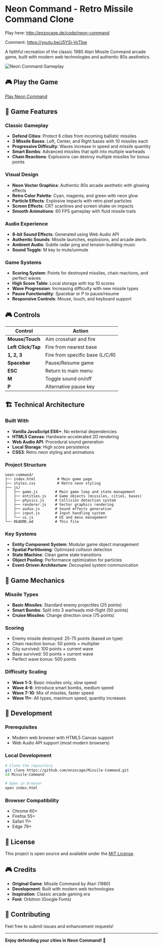 # Neon Command - Retro Missile Command Clone

Play here: 
http://enzocage.de/code/neon-command

Comment:
https://youtu.be/J5YSj-VcTbw


A faithful recreation of the classic 1980 Atari Missile Command arcade game, built with modern web technologies and authentic 80s aesthetics.

![Neon Command Gameplay](https://via.placeholder.com/800x400/000000/00ffff?text=Neon+Command+Screenshot)

## 🎮 Play the Game

[Play Neon Command](https://enzocage.github.io/Missile-Command/)

## 🎯 Game Features

### Classic Gameplay
- **Defend Cities**: Protect 6 cities from incoming ballistic missiles
- **3 Missile Bases**: Left, Center, and Right bases with 10 missiles each
- **Progressive Difficulty**: Waves increase in speed and missile quantity
- **Smart Bombs**: Advanced missiles that split into multiple warheads
- **Chain Reactions**: Explosions can destroy multiple missiles for bonus points

### Visual Design
- **Neon Vector Graphics**: Authentic 80s arcade aesthetic with glowing effects
- **Retro Color Palette**: Cyan, magenta, and green with neon glow
- **Particle Effects**: Explosive impacts with retro pixel particles
- **Screen Effects**: CRT scanlines and screen shake on impacts
- **Smooth Animations**: 60 FPS gameplay with fluid missile trails

### Audio Experience
- **8-bit Sound Effects**: Generated using Web Audio API
- **Authentic Sounds**: Missile launches, explosions, and arcade alerts
- **Ambient Audio**: Subtle radar ping and tension-building music
- **Sound Toggle**: M key to mute/unmute

### Game Systems
- **Scoring System**: Points for destroyed missiles, chain reactions, and perfect waves
- **High Score Table**: Local storage with top 10 scores
- **Wave Progression**: Increasing difficulty with new missile types
- **Pause Functionality**: Spacebar or P to pause/resume
- **Responsive Controls**: Mouse, touch, and keyboard support

## 🎮 Controls

| Control | Action |
|---------|--------|
| **Mouse/Touch** | Aim crosshair and fire |
| **Left Click/Tap** | Fire from nearest base |
| **1, 2, 3** | Fire from specific base (L/C/R) |
| **Spacebar** | Pause/Resume game |
| **ESC** | Return to main menu |
| **M** | Toggle sound on/off |
| **P** | Alternative pause key |

## 🏗️ Technical Architecture

### Built With
- **Vanilla JavaScript ES6+**: No external dependencies
- **HTML5 Canvas**: Hardware-accelerated 2D rendering
- **Web Audio API**: Procedural sound generation
- **Local Storage**: High score persistence
- **CSS3**: Retro neon styling and animations

### Project Structure
```
neon-command/
├── index.html          # Main game page
├── styles.css          # Retro neon styling
├── js/
│   ├── game.js        # Main game loop and state management
│   ├── entities.js    # Game objects (missiles, cities, bases)
│   ├── physics.js     # Collision detection system
│   ├── renderer.js    # Vector graphics rendering
│   ├── audio.js       # Sound effects generation
│   ├── input.js       # Input handling system
│   └── ui.js          # UI and menu management
└── README.md          # This file
```

### Key Systems
- **Entity Component System**: Modular game object management
- **Spatial Partitioning**: Optimized collision detection
- **State Machine**: Clean game state transitions
- **Object Pooling**: Performance optimization for particles
- **Event-Driven Architecture**: Decoupled system communication

## 🎯 Game Mechanics

### Missile Types
- **Basic Missiles**: Standard enemy projectiles (25 points)
- **Smart Bombs**: Split into 3 warheads mid-flight (50 points)
- **Cruise Missiles**: Change direction once (75 points)

### Scoring
- Enemy missile destroyed: 25-75 points (based on type)
- Chain reaction bonus: 50 points × multiplier
- City survived: 100 points × current wave
- Base survived: 50 points × current wave
- Perfect wave bonus: 500 points

### Difficulty Scaling
- **Wave 1-3**: Basic missiles only, slow speed
- **Wave 4-6**: Introduce smart bombs, medium speed
- **Wave 7-10**: Mix of missiles, faster speed
- **Wave 11+**: All types, maximum speed, quantity increases

## 🚀 Development

### Prerequisites
- Modern web browser with HTML5 Canvas support
- Web Audio API support (most modern browsers)

### Local Development
```bash
# Clone the repository
git clone https://github.com/enzocage/Missile-Command.git
cd Missile-Command

# Open in browser
open index.html
```

### Browser Compatibility
- Chrome 60+
- Firefox 55+
- Safari 11+
- Edge 79+

## 📝 License

This project is open source and available under the [MIT License](LICENSE).

## 🎮 Credits

- **Original Game**: Missile Command by Atari (1980)
- **Development**: Built with modern web technologies
- **Inspiration**: Classic arcade gaming era
- **Font**: Orbitron (Google Fonts)

## 🎯 Contributing

Feel free to submit issues and enhancement requests!

---

**Enjoy defending your cities in Neon Command! 🚀**
